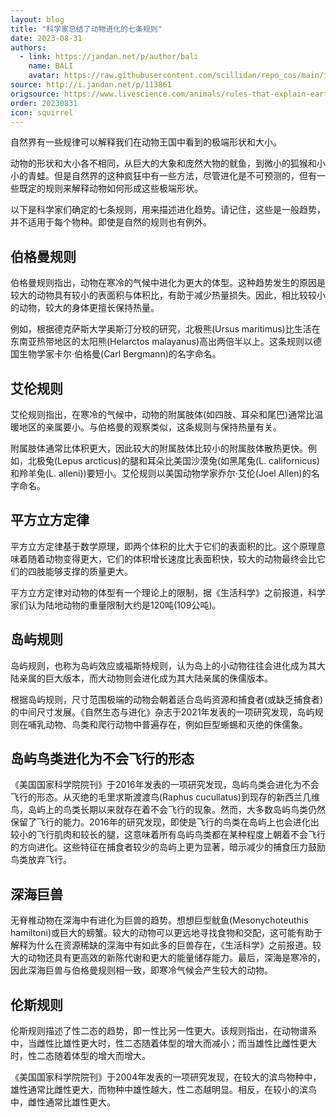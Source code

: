 ```yaml
---
layout: blog
title: "科学家总结了动物进化的七条规则"
date: 2023-08-31
authors:
  - link: https://jandan.net/p/author/bali
    name: BALI
    avatar: https://raw.githubusercontent.com/scillidan/repo_cos/main/icon/jin_grey.png
source: http://i.jandan.net/p/113861
origsource: https://www.livescience.com/animals/rules-that-explain-earths-most-extreme-animal-shapes-and-sizes
order: 20230831
icon: squirrel
---
```


自然界有一些规律可以解释我们在动物王国中看到的极端形状和大小。

动物的形状和大小各不相同，从巨大的大象和庞然大物的鱿鱼，到微小的狐猴和小小的青蛙。但是自然界的这种疯狂中有一些方法，尽管进化是不可预测的，但有一些既定的规则来解释动物如何形成这些极端形状。

以下是科学家们确定的七条规则，用来描述进化趋势。请记住，这些是一般趋势，并不适用于每个物种。即使是自然的规则也有例外。

## 伯格曼规则

伯格曼规则指出，动物在寒冷的气候中进化为更大的体型。这种趋势发生的原因是较大的动物具有较小的表面积与体积比，有助于减少热量损失。因此，相比较较小的动物，较大的身体更擅长保持热量。

例如，根据德克萨斯大学奥斯汀分校的研究，北极熊(Ursus maritimus)比生活在东南亚热带地区的太阳熊(Helarctos malayanus)高出两倍半以上。这条规则以德国生物学家卡尔·伯格曼(Carl Bergmann)的名字命名。

## 艾伦规则

艾伦规则指出，在寒冷的气候中，动物的附属肢体(如四肢、耳朵和尾巴)通常比温暖地区的亲属要小。与伯格曼的观察类似，这条规则与保持热量有关。

附属肢体通常比体积更大，因此较大的附属肢体比较小的附属肢体散热更快。例如，北极兔(Lepus arcticus)的腿和耳朵比美国沙漠兔(如黑尾兔(L. californicus)和羚羊兔(L. alleni))要短小。艾伦规则以美国动物学家乔尔·艾伦(Joel Allen)的名字命名。

## 平方立方定律

平方立方定律基于数学原理，即两个体积的比大于它们的表面积的比。这个原理意味着随着动物变得更大，它们的体积增长速度比表面积快，较大的动物最终会比它们的四肢能够支撑的质量更大。

平方立方定律对动物的体型有一个理论上的限制，据《生活科学》之前报道，科学家们认为陆地动物的重量限制大约是120吨(109公吨)。

## 岛屿规则

岛屿规则，也称为岛屿效应或福斯特规则，认为岛上的小动物往往会进化成为其大陆亲属的巨大版本，而大动物则会进化成为其大陆亲属的侏儒版本。

根据岛屿规则，尺寸范围极端的动物会朝着适合岛屿资源和捕食者(或缺乏捕食者)的中间尺寸发展。《自然生态与进化》杂志于2021年发表的一项研究发现，岛屿规则在哺乳动物、鸟类和爬行动物中普遍存在，例如巨型蜥蜴和灭绝的侏儒象。

## 岛屿鸟类进化为不会飞行的形态

《美国国家科学院院刊》于2016年发表的一项研究发现，岛屿鸟类会进化为不会飞行的形态。从灭绝的毛里求斯渡渡鸟(Raphus cucullatus)到现存的新西兰几维鸟，岛屿上的鸟类长期以来就存在着不会飞行的现象。然而，大多数岛屿鸟类仍然保留了飞行的能力。2016年的研究发现，即使是飞行的鸟类在岛屿上也会进化出较小的飞行肌肉和较长的腿，这意味着所有岛屿鸟类都在某种程度上朝着不会飞行的方向进化。这些特征在捕食者较少的岛屿上更为显著，暗示减少的捕食压力鼓励鸟类放弃飞行。

## 深海巨兽

无脊椎动物在深海中有进化为巨兽的趋势。想想巨型鱿鱼(Mesonychoteuthis hamiltoni)或巨大的螃蟹。较大的动物可以更远地寻找食物和交配，这可能有助于解释为什么在资源稀缺的深海中有如此多的巨兽存在，《生活科学》之前报道。较大的动物还具有更高效的新陈代谢和更大的能量储存能力。最后，深海是寒冷的，因此深海巨兽与伯格曼规则相一致，即寒冷气候会产生较大的动物。

## 伦斯规则

伦斯规则描述了性二态的趋势，即一性比另一性更大。该规则指出，在动物谱系中，当雌性比雄性更大时，性二态随着体型的增大而减小；而当雄性比雌性更大时，性二态随着体型的增大而增大。

《美国国家科学院院刊》于2004年发表的一项研究发现，在较大的滨鸟物种中，雄性通常比雌性更大，而物种中雄性越大，性二态越明显。相反，在较小的滨鸟中，雌性通常比雄性更大。